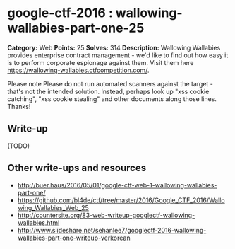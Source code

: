 # google-ctf-2016 : wallowing-wallabies-part-one-25

**Category:** Web
**Points:** 25
**Solves:** 314
**Description:**
Wallowing Wallabies provides enterprise contract management - we'd like to find out how easy it is to perform corporate espionage against them. Visit them here <https://wallowing-wallabies.ctfcompetition.com/>.

Please note Please do not run automated scanners against the target - that's not the intended solution. Instead, perhaps look up "xss cookie catching", "xss cookie stealing" and other documents along those lines. Thanks!

## Write-up

(TODO)

## Other write-ups and resources

* http://buer.haus/2016/05/01/google-ctf-web-1-wallowing-wallabies-part-one/
* https://github.com/bl4de/ctf/tree/master/2016/Google_CTF_2016/Wallowing_Wallabies_Web_25
* http://countersite.org/83-web-writeup-googlectf-wallowing-wallabies.html
* http://www.slideshare.net/sehanlee7/googlectf-2016-wallowing-wallabies-part-one-writeup-verkorean
